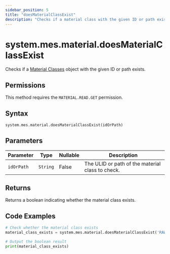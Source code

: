 ```yaml
---
sidebar_position: 5
title: "doesMaterialClassExist"
description: "Checks if a material class with the given ID or path exists."
---
```


# system.mes.material.doesMaterialClassExist

Checks if a [Material Classes](../../data-model/material-model/material-class) object with the given ID or path exists.


## Permissions

This method requires the `MATERIAL.READ.GET` permission.

## Syntax

```python
system.mes.material.doesMaterialClassExist(idOrPath)
```

## Parameters

| Parameter  | Type     | Nullable | Description                                      |
|------------|----------|----------|--------------------------------------------------|
| `idOrPath` | `String` | False    | The ULID or path of the material class to check. |

## Returns

Returns a boolean indicating whether the material class exists.

## Code Examples

```python
# Check whether the material class exists
material_class_exists = system.mes.material.doesMaterialClassExist('RAW/FLAV')

# Output the boolean result
print(material_class_exists)
```

